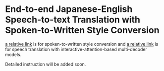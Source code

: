 # End-to-end Japanese-English Speech-to-text Translation with Spoken-to-Written Style Conversion

[a relative link](lasertagger) is for spoken-to-written style conversion and [a relative link](speech_translation) is for speech translation with interactive-attention-based multi-decoder models.

Detailed instruction will be added soon.
